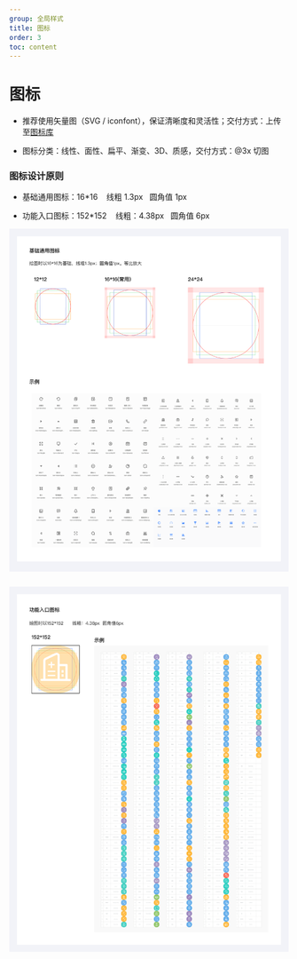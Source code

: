 ```yaml
---
group: 全局样式
title: 图标
order: 3
toc: content
---
```


# 图标

- 推荐使用矢量图（SVG / iconfont），保证清晰度和灵活性；交付方式：上传至[图标库](https://www.iconfont.cn/manage/index?spm=a313x.manage_index.i1.db775f1f3.39243a81XFC76q&manage_type=myprojects&projectId=1554087)

- 图标分类：线性、面性、扁平、渐变、3D、质感，交付方式：@3x 切图

### 图标设计原则

- 基础通用图标：16\*16 &nbsp;&nbsp; 线粗 1.3px &nbsp;&nbsp;圆角值 1px

- 功能入口图标：152\*152 &nbsp;&nbsp; 线粗：4.38px &nbsp;&nbsp;圆角值 6px

<img class="preview-img no-padding" src="./assets/images/icon/common.png">

<img class="preview-img no-padding" src="./assets/images/icon/feature.png" style="margin-top: 24px;">
